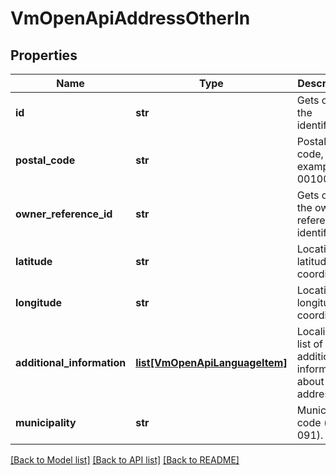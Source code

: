 # VmOpenApiAddressOtherIn

## Properties
Name | Type | Description | Notes
------------ | ------------- | ------------- | -------------
**id** | **str** | Gets or sets the identifier. | [optional] 
**postal_code** | **str** | Postal code, for example 00100. | [optional] 
**owner_reference_id** | **str** | Gets or sets the owner reference identifier. | [optional] 
**latitude** | **str** | Location latitude coordinate. | 
**longitude** | **str** | Location longitude coordinate. | 
**additional_information** | [**list[VmOpenApiLanguageItem]**](VmOpenApiLanguageItem.md) | Localized list of additional information about the address. | 
**municipality** | **str** | Municipality code (e.g. 091). | [optional] 

[[Back to Model list]](../README.md#documentation-for-models) [[Back to API list]](../README.md#documentation-for-api-endpoints) [[Back to README]](../README.md)

